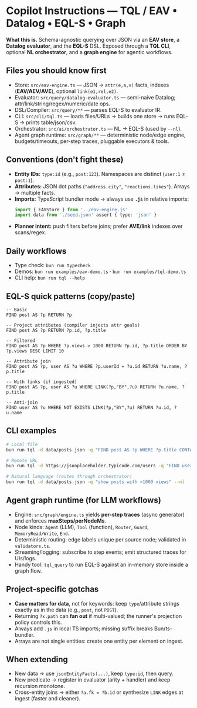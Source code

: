 # Copilot Instructions — TQL / EAV • Datalog • EQL-S • Graph

**What this is.** Schema-agnostic querying over JSON via an **EAV store**, a **Datalog evaluator**, and the **EQL-S** DSL. Exposed through a **TQL CLI**, optional **NL orchestrator**, and a **graph engine** for agentic workflows.

## Files you should know first
- Store: `src/eav-engine.ts` — JSON → `attr(e,a,v)` facts, indexes (**EAV/AEV/AVE**), optional `link(e1,rel,e2)`.
- Evaluator: `src/query/datalog-evaluator.ts` — semi-naive Datalog; attr/link/string/regex/numeric/date ops.
- DSL/Compiler: `src/query/**` — parses EQL-S to evaluator IR.
- CLI: `src/cli/tql.ts` — loads files/URLs → builds one store → runs EQL-S → prints table/json/csv.
- Orchestrator: `src/ai/orchestrator.ts` — NL → EQL-S (used by `--nl`).
- Agent graph runtime: `src/graph/**` — deterministic node/edge engine, budgets/timeouts, per-step traces, pluggable executors & tools.

## Conventions (don't fight these)
- **Entity IDs:** `type:id` (e.g., `post:123`). Namespaces are distinct (`user:1` ≠ `post:1`).
- **Attributes:** JSON dot paths (`"address.city"`, `"reactions.likes"`). Arrays → multiple facts.
- **Imports:** TypeScript bundler mode → always use **`.js`** in relative imports:
  ```ts
  import { EAVStore } from '../eav-engine.js'
  import data from './seed.json' assert { type: 'json' }
  ```
- **Planner intent:** push filters before joins; prefer **AVE/link** indexes over scans/regex.

## Daily workflows
- Type check: `bun run typecheck`
- Demos: `bun run examples/eav-demo.ts` · `bun run examples/tql-demo.ts`
- CLI help: `bun run tql --help`

## EQL-S quick patterns (copy/paste)
```eql
-- Basic
FIND post AS ?p RETURN ?p

-- Project attributes (compiler injects attr goals)
FIND post AS ?p RETURN ?p.id, ?p.title

-- Filtered
FIND post AS ?p WHERE ?p.views > 1000 RETURN ?p.id, ?p.title ORDER BY ?p.views DESC LIMIT 10

-- Attribute join
FIND post AS ?p, user AS ?u WHERE ?p.userId = ?u.id RETURN ?u.name, ?p.title

-- With links (if ingested)
FIND post AS ?p, user AS ?u WHERE LINK(?p,"BY",?u) RETURN ?u.name, ?p.title

-- Anti-join
FIND user AS ?u WHERE NOT EXISTS LINK(?p,"BY",?u) RETURN ?u.id, ?u.name
```

## CLI examples
```bash
# Local file
bun run tql -d data/posts.json -q "FIND post AS ?p WHERE ?p.title CONTAINS \"dolor\" RETURN ?p.id, ?p.title"

# Remote URL
bun run tql -d https://jsonplaceholder.typicode.com/users -q "FIND user AS ?u RETURN ?u.id, ?u.email"

# Natural language (routes through orchestrator)
bun run tql -d data/posts.json -q "show posts with >1000 views" --nl
```

## Agent graph runtime (for LLM workflows)
- Engine: `src/graph/engine.ts` yields **per-step traces** (async generator) and enforces **maxSteps/perNodeMs**.
- Node kinds: `Agent` (LLM), `Tool` (function), `Router`, `Guard`, `MemoryRead/Write`, `End`.
- Deterministic routing: edge labels unique per source node; validated in `validators.ts`.
- Streaming/logging: subscribe to step events; emit structured traces for UIs/logs.
- Handy tool: `tql_query` to run EQL-S against an in-memory store inside a graph flow.

## Project-specific gotchas
- **Case matters for data**, not for keywords: keep `type`/attribute strings exactly as in the data (e.g., `post`, not `POST`).
- Returning `?x.path` can **fan out** if multi-valued; the runner's projection policy controls this.
- Always add `.js` in local TS imports; missing suffix breaks Bun/ts-bundler.
- Arrays are not single entities: create one entity per element on ingest.

## When extending
- New data → use `jsonEntityFacts(...)`, keep `type:id`, then query.
- New predicate → register in evaluator (arity + handler) and keep recursion monotone.
- Cross-entity joins → either `?a.fk = ?b.id` or synthesize `LINK` edges at ingest (faster and cleaner).
